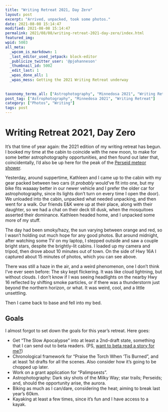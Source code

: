 ```yaml
---
title: "Writing Retreat 2021, Day Zero"
layout: post
excerpt: "Arrived, unpacked, took some photos."
date: 2021-08-08 15:14:47
modified: 2021-08-08 15:14:47
permalink: 2021/08/08/writing-retreat-2021-day-zero/index.html
featured_img: 
wpid: 5003
all_meta: 
  _wpcom_is_markdown: 1
  _last_editor_used_jetpack: block-editor
  _publicize_twitter_user: '@pjohanneson'
  _thumbnail_id: 5002
  _edit_last: 1
  _wpas_done_all: 1
  _wpas_mess: Getting the 2021 Writing Retreat underway
  
  
taxonomy_terms_all: ["Astrophotography", "Minnedosa 2021", "Writing Retreat", "Photos", "Writing"]
post_tag: ["Astrophotography", "Minnedosa 2021", "Writing Retreat"]
category: ["Photos", "Writing"]
tags: post
---
```


# Writing Retreat 2021, Day Zero

It’s that time of year again: the 2021 edition of my writing retreat has begun. I booked my time at the cabin to coincide with the new moon, to make for some better astrophotography opportunities, and then found out later that, coincidentally, I’d also be up here for the peak of the [Perseid meteor shower](https://solarsystem.nasa.gov/asteroids-comets-and-meteors/meteors-and-meteorites/perseids/in-depth/).

Yesterday, around suppertime, Kathleen and I came up to the cabin with my gear packed between two cars (it *probably* would’ve fit into one, but my bike fits waaaay better in our newer vehicle and I prefer the older car for astrophotography, since its lights don’t turn on every time I open the door). We unloaded into the cabin, unpacked what needed unpacking, and then went for a walk. Our friends E&amp;K were up at their place, along with their daughter, so we had a chat on their deck till dusk, when the mosquitoes asserted their dominance. Kathleen headed home, and I unpacked some more of my stuff.

The day had been smoky/hazy, the sun varying between orange and red, so I wasn’t holding out much hope for any good photos. But around midnight, after watching some TV on my laptop, I stepped outside and saw a couple bright stars, despite the brightly-lit cabins. I loaded up my camera and tripod, then drove about 10 minutes out of town. On the side of Hwy 16A I captured about 15 minutes of photos, which you can see above.

There was still a haze in the air, and a weird phenomenon, one I don’t think I’ve ever seen before: The sky kept flickering. It was like cloud lightning, but without clouds. I don’t know if I was seeing headlights on the nearby Hwy 16 reflected by shifting smoke particles, or if there was a thunderstorm just beyond the northern horizon, or what. It was weird, cool, and a little unsettling.

Then I came back to base and fell into my bed.

Goals
-----

I almost forgot to set down the goals for this year’s retreat. Here goes:

- Get “The Slow Apocalypse” into at least a 2nd-draft state, something that I can send out to beta readers. (PS, [want to beta read a story for me?](/contact/))
- Chronological framework for “Praise the Torch When ‘Tis Burned”, and at least 1st drafts for all the scenes. Also consider how it’s going to be chopped up later.
- Work on a grant application for “Palimpsests”.
- Astrophotography: Dark sky shots of the Milky Way; star trails; Perseids; and, should the opportunity arise, the aurora.
- Biking as much as I can/dare, considering the heat; aiming to break last year’s 60km.
- Kayaking at least a few times, since it’s fun and I have access to a kayak.